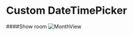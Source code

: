 # Custom DateTimePicker

####Show room
![MonthView](https://raw.githubusercontent.com/Gilbert1Rosa/DateTimePicker/showroom/20190212-MonthView-test.png)